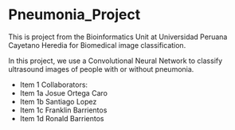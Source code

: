 # Pneumonia_Project
This is project from the Bioinformatics Unit at Universidad Peruana Cayetano Heredia for Biomedical image classification.

In this project, we use a Convolutional Neural Network to classify ultrasound images of people with or without pneumonia.

* Item 1 Collaborators:
 * Item 1a Josue Ortega Caro 
 * Item 1b Santiago Lopez 
 * Item 1c Franklin Barrientos 
 * Item 1d Ronald Barrientos 
